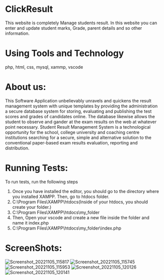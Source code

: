 # ClickResult
This website is completely Manage students result. In this website you can enter and update student marks, Grade, parent details and so other information. 
# Using Tools and Technology
php, html, css, mysql, xammp, vscode
# About us:
This Software Application unbelievably unravels and quickens the result management system with unique templates by providing the administration a secure database system for storing, evaluating and publishing the test scores and grades of candidates online. The database likewise allows the student to observe and gander at the exam results on the web at whatever point necessary.
Student Result Management System is a technological opportunity for the school, college university and coaching centre institutions searching for a secure, simple and alternative solution to the conventional paper-based exam results evaluation, reporting and distribution.

# Running Tests:
To run tests, run the following steps
  1. Once you have installed the editor, you should go to the directory where you installed XAMPP. Then, go to htdocs folder.
  2. C:\Program Files\XAMPP\htdocs(Inside of your htdocs, you should create your folder.)
  3. C:\Program Files\XAMPP\htdocs\my_folder
  4. Then, Open your vscode and create a new file inside the folder and name it index.php
  5. C:\Program Files\XAMPP\htdocs\my_folder\index.php
# ScreenShots:
![Screenshot_20221105_115817](https://user-images.githubusercontent.com/76203729/200107554-cd437b1b-fffa-4635-9204-3a1c9d69ec07.png)
![Screenshot_20221105_115745](https://user-images.githubusercontent.com/76203729/200107517-ed6e5417-a0cb-465c-92da-ca6ed03b2529.png)
![Screenshot_20221105_115953](https://user-images.githubusercontent.com/76203729/200107586-9590f071-c27f-4283-b80d-1ed23a0bd8a8.png)
![Screenshot_20221105_120126](https://user-images.githubusercontent.com/76203729/200107597-af5b3fda-f725-4a60-a1c5-7281b78ff69e.png)
![Screenshot_20221105_120141](https://user-images.githubusercontent.com/76203729/200107615-1fbd4e00-238c-47c7-9ef2-5c5a46e372a1.png)
